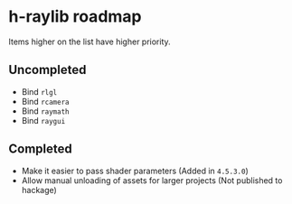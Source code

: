 # h-raylib roadmap

Items higher on the list have higher priority.

## Uncompleted
- Bind `rlgl`
- Bind `rcamera`
- Bind `raymath`
- Bind `raygui`

## Completed
- Make it easier to pass shader parameters (Added in `4.5.3.0`)
- Allow manual unloading of assets for larger projects (Not published to hackage)
